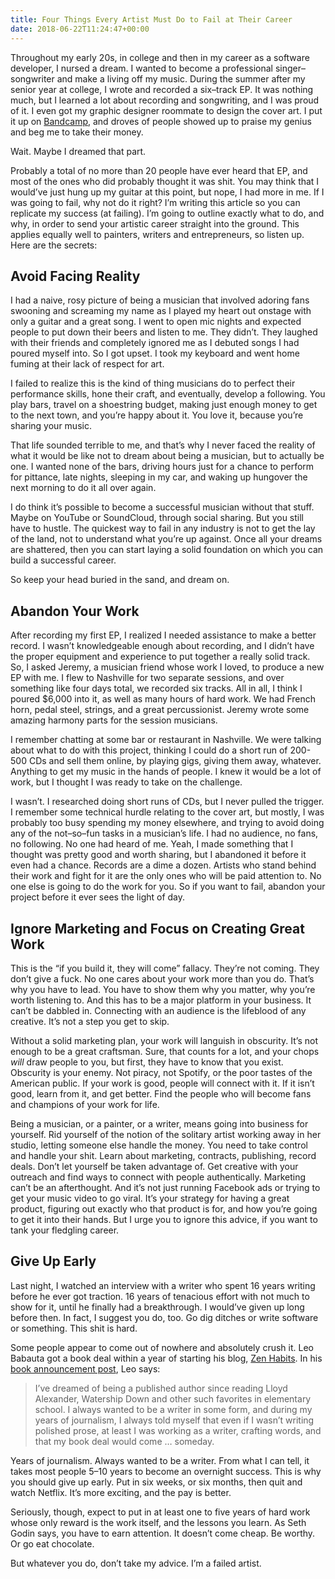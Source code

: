 ```yaml
---
title: Four Things Every Artist Must Do to Fail at Their Career
date: 2018-06-22T11:24:47+00:00
---
```

Throughout my early 20s, in college and then in my career as a software developer, I nursed a dream. I wanted to become a professional singer–songwriter and make a living off my music. During the summer after my senior year at college, I wrote and recorded a six–track EP. It was nothing much, but I learned a lot about recording and songwriting, and I was proud of it. I even got my graphic designer roommate to design the cover art. I put it up on [Bandcamp][1], and droves of people showed up to praise my genius and beg me to take their money.

Wait. Maybe I dreamed that part.

Probably a total of no more than 20 people have ever heard that EP, and most of the ones who did probably thought it was shit. You may think that I would’ve just hung up my guitar at this point, but nope, I had more in me. If I was going to fail, why not do it right? I’m writing this article so you can replicate my success (at failing). I’m going to outline exactly what to do, and why, in order to send your artistic career straight into the ground. This applies equally well to painters, writers and entrepreneurs, so listen up. Here are the secrets:

## Avoid Facing Reality

I had a naive, rosy picture of being a musician that involved adoring fans swooning and screaming my name as I played my heart out onstage with only a guitar and a great song. I went to open mic nights and expected people to put down their beers and listen to me. They didn’t. They laughed with their friends and completely ignored me as I debuted songs I had poured myself into. So I got upset. I took my keyboard and went home fuming at their lack of respect for art.

I failed to realize this is the kind of thing musicians do to perfect their performance skills, hone their craft, and eventually, develop a following. You play bars, travel on a shoestring budget, making just enough money to get to the next town, and you’re happy about it. You love it, because you’re sharing your music.

That life sounded terrible to me, and that’s why I never faced the reality of what it would be like not to dream about being a musician, but to actually be one. I wanted none of the bars, driving hours just for a chance to perform for pittance, late nights, sleeping in my car, and waking up hungover the next morning to do it all over again.

I do think it’s possible to become a successful musician without that stuff. Maybe on YouTube or SoundCloud, through social sharing. But you still have to hustle. The quickest way to fail in any industry is not to get the lay of the land, not to understand what you’re up against. Once all your dreams are shattered, then you can start laying a solid foundation on which you can build a successful career.

So keep your head buried in the sand, and dream on.

## Abandon Your Work

After recording my first EP, I realized I needed assistance to make a better record. I wasn’t knowledgeable enough about recording, and I didn’t have the proper equipment and experience to put together a really solid track. So, I asked Jeremy, a musician friend whose work I loved, to produce a new EP with me. I flew to Nashville for two separate sessions, and over something like four days total, we recorded six tracks. All in all, I think I poured $6,000 into it, as well as many hours of hard work. We had French horn, pedal steel, strings, and a great percussionist. Jeremy wrote some amazing harmony parts for the session musicians.

I remember chatting at some bar or restaurant in Nashville. We were talking about what to do with this project, thinking I could do a short run of 200-500 CDs and sell them online, by playing gigs, giving them away, whatever. Anything to get my music in the hands of people. I knew it would be a lot of work, but I thought I was ready to take on the challenge.

I wasn’t. I researched doing short runs of CDs, but I never pulled the trigger. I remember some technical hurdle relating to the cover art, but mostly, I was probably too busy spending my money elsewhere, and trying to avoid doing any of the not–so–fun tasks in a musician’s life. I had no audience, no fans, no following. No one had heard of me. Yeah, I made something that I thought was pretty good and worth sharing, but I abandoned it before it even had a chance. Records are a dime a dozen. Artists who stand behind their work and fight for it are the only ones who will be paid attention to. No one else is going to do the work for you. So if you want to fail, abandon your project before it ever sees the light of day.

## Ignore Marketing and Focus on Creating Great Work

This is the “if you build it, they will come” fallacy. They’re not coming. They don’t give a fuck. No one cares about your work more than you do. That’s why you have to lead. You have to show them why you matter, why you’re worth listening to. And this has to be a major platform in your business. It can’t be dabbled in. Connecting with an audience is the lifeblood of any creative. It’s not a step you get to skip.

Without a solid marketing plan, your work will languish in obscurity. It’s not enough to be a great craftsman. Sure, that counts for a lot, and your chops _will_ draw people to you, but first, they have to know that you exist. Obscurity is your enemy. Not piracy, not Spotify, or the poor tastes of the American public. If your work is good, people will connect with it. If it isn’t good, learn from it, and get better. Find the people who will become fans and champions of your work for life.

Being a musician, or a painter, or a writer, means going into business for yourself. Rid yourself of the notion of the solitary artist working away in her studio, letting someone else handle the money. You need to take control and handle your shit. Learn about marketing, contracts, publishing, record deals. Don’t let yourself be taken advantage of. Get creative with your outreach and find ways to connect with people authentically. Marketing can’t be an afterthought. And it’s not just running Facebook ads or trying to get your music video to go viral. It’s your strategy for having a great product, figuring out exactly who that product is for, and how you’re going to get it into their hands. But I urge you to ignore this advice, if you want to tank your fledgling career.

## Give Up Early

Last night, I watched an interview with a writer who spent 16 years writing before he ever got traction. 16 years of tenacious effort with not much to show for it, until he finally had a breakthrough. I would’ve given up long before then. In fact, I suggest you do, too. Go dig ditches or write software or something. This shit is hard.

Some people appear to come out of nowhere and absolutely crush it. Leo Babauta got a book deal within a year of starting his blog, [Zen Habits][2]. In his [book announcement post][3], Leo says:

> I’ve dreamed of being a published author since reading Lloyd Alexander, Watership Down and other such favorites in elementary school. I always wanted to be a writer in some form, and during my years of journalism, I always told myself that even if I wasn’t writing polished prose, at least I was working as a writer, crafting words, and that my book deal would come … someday.

Years of journalism. Always wanted to be a writer. From what I can tell, it takes most people 5–10 years to become an overnight success. This is why you should give up early. Put in six weeks, or six months, then quit and watch Netflix. It’s more exciting, and the pay is better.

Seriously, though, expect to put in at least one to five years of hard work whose only reward is the work itself, and the lessons you learn. As Seth Godin says, you have to earn attention. It doesn’t come cheap. Be worthy. Or go eat chocolate.

But whatever you do, don’t take my advice. I’m a failed artist.

 [1]: https://joshuakeel.bandcamp.com/
 [2]: https://zenhabits.net/
 [3]: https://zenhabits.net/dream-come-true-ive-got-a-book-deal/